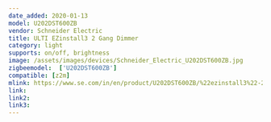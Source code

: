 ```yaml
---
date_added: 2020-01-13
model: U202DST600ZB
vendor: Schneider Electric
title: ULTI EZinstall3 2 Gang Dimmer
category: light
supports: on/off, brightness
image: /assets/images/devices/Schneider_Electric_U202DST600ZB.jpg
zigbeemodel:  ['U202DST600ZB']
compatible: [z2m]
mlink: https://www.se.com/in/en/product/U202DST600ZB/%22ezinstall3%22-2-gang-2x300w-dimmer-module/
link: 
link2: 
link3: 
---
```

